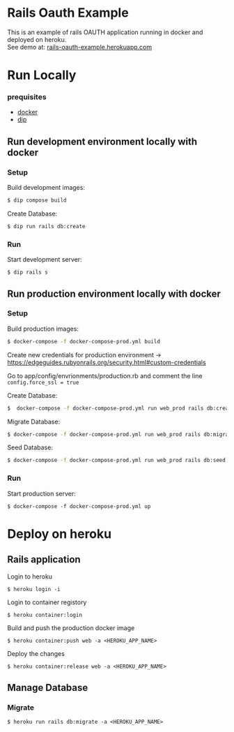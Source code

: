 # Rails Oauth Example
This is an example of rails OAUTH application running in docker and deployed on heroku. <br>
See demo at: [rails-oauth-example.herokuapp.com](https://rails-oauth-example.herokuapp.com/)

# Run Locally
### prequisites
* [docker](https://docs.docker.com/get-docker/)
* [dip](https://github.com/bibendi/dip)


## Run development environment locally with docker
### Setup
Build development images:
```bash
$ dip compose build  
```

Create Database:
```bash
$ dip run rails db:create
```

### Run
Start development server:
```
$ dip rails s  
```

## Run production environment locally with docker
### Setup
Build production images:
```bash
$ docker-compose -f docker-compose-prod.yml build
```

Create new credentials for production environment ->  https://edgeguides.rubyonrails.org/security.html#custom-credentials

Go to app/config/envrionments/production.rb and comment the line  `config.force_ssl = true`

Create Database:
```bash
$  docker-compose -f docker-compose-prod.yml run web_prod rails db:create
```
Migrate Database:
```bash
$ docker-compose -f docker-compose-prod.yml run web_prod rails db:migrate
```
Seed Database:
```bash
$ docker-compose -f docker-compose-prod.yml run web_prod rails db:seed
```


### Run
Start production server:
```
$ docker-compose -f docker-compose-prod.yml up
```


# Deploy on heroku

## Rails application

Login to heroku
```
$ heroku login -i
```
Login to container registory
```
$ heroku container:login
```
Build and push the production docker image
```
$ heroku container:push web -a <HEROKU_APP_NAME>
```
Deploy the changes
```
$ heroku container:release web -a <HEROKU_APP_NAME>
```

## Manage Database
### Migrate
```
$ heroku run rails db:migrate -a <HEROKU_APP_NAME>
```
